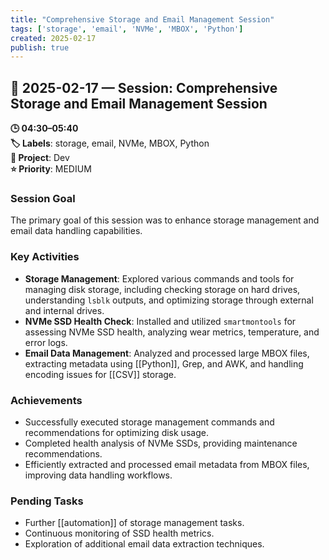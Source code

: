 ```yaml
---
title: "Comprehensive Storage and Email Management Session"
tags: ['storage', 'email', 'NVMe', 'MBOX', 'Python']
created: 2025-02-17
publish: true
---
```


## 📅 2025-02-17 — Session: Comprehensive Storage and Email Management Session

**🕒 04:30–05:40**  
**🏷️ Labels**: storage, email, NVMe, MBOX, Python  
**📂 Project**: Dev  
**⭐ Priority**: MEDIUM  


### Session Goal
The primary goal of this session was to enhance storage management and email data handling capabilities.

### Key Activities
- **Storage Management**: Explored various commands and tools for managing disk storage, including checking storage on hard drives, understanding `lsblk` outputs, and optimizing storage through external and internal drives.
- **NVMe SSD Health Check**: Installed and utilized `smartmontools` for assessing NVMe SSD health, analyzing wear metrics, temperature, and error logs.
- **Email Data Management**: Analyzed and processed large MBOX files, extracting metadata using [[Python]], Grep, and AWK, and handling encoding issues for [[CSV]] storage.

### Achievements
- Successfully executed storage management commands and recommendations for optimizing disk usage.
- Completed health analysis of NVMe SSDs, providing maintenance recommendations.
- Efficiently extracted and processed email metadata from MBOX files, improving data handling workflows.

### Pending Tasks
- Further [[automation]] of storage management tasks.
- Continuous monitoring of SSD health metrics.
- Exploration of additional email data extraction techniques.
